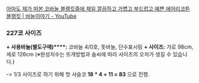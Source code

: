 [아마도 제가 떠본 코바늘 블랭킷중에 제일 깔끔하고 가볍고 부드럽고 예쁜 에어리코튼 블랭킷 | 바늘이야기 - YouTube](https://www.youtube.com/watch?v=YW0joOt1HlA)
### 227코 사이즈
**+ 사용바늘(별도구매)****:** 코바늘 4/0호, 돗바늘, 단수표시링
**+ 사이즈:** 가로 98cm, 세로 126cm (※완성치수는 뜨개방법과 솜씨에 따라 사이즈의 오차가 생길 수 있습니다.)

-> 1/3 사이즈로 하기 위해 첫 사슬코 **18 * 4 + 11 = 83** 으로 진행.